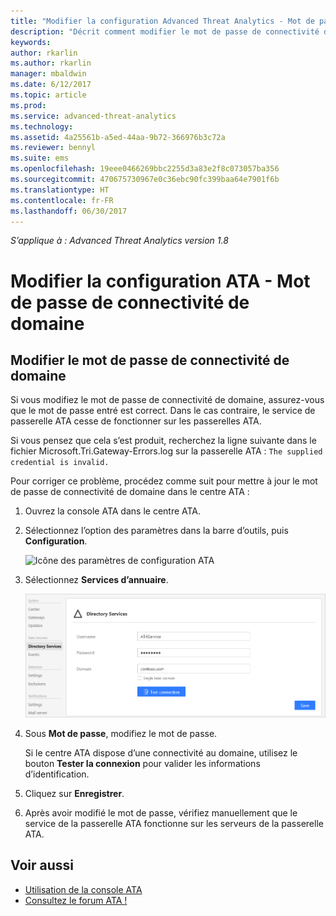 ```yaml
---
title: "Modifier la configuration Advanced Threat Analytics - Mot de passe de connectivité de domaine | Microsoft Docs"
description: "Décrit comment modifier le mot de passe de connectivité de domaine sur la passerelle ATA."
keywords: 
author: rkarlin
ms.author: rkarlin
manager: mbaldwin
ms.date: 6/12/2017
ms.topic: article
ms.prod: 
ms.service: advanced-threat-analytics
ms.technology: 
ms.assetid: 4a25561b-a5ed-44aa-9b72-366976b3c72a
ms.reviewer: bennyl
ms.suite: ems
ms.openlocfilehash: 19eee0466269bbc2255d3a83e2f8c073057ba356
ms.sourcegitcommit: 470675730967e0c36ebc90fc399baa64e7901f6b
ms.translationtype: HT
ms.contentlocale: fr-FR
ms.lasthandoff: 06/30/2017
---
```

*S’applique à : Advanced Threat Analytics version 1.8*



# Modifier la configuration ATA - Mot de passe de connectivité de domaine
<a id="change-ata-configuration---domain-connectivity-password" class="xliff"></a>



## Modifier le mot de passe de connectivité de domaine
<a id="change-the-domain-connectivity-password" class="xliff"></a>
Si vous modifiez le mot de passe de connectivité de domaine, assurez-vous que le mot de passe entré est correct. Dans le cas contraire, le service de passerelle ATA cesse de fonctionner sur les passerelles ATA.

Si vous pensez que cela s’est produit, recherchez la ligne suivante dans le fichier Microsoft.Tri.Gateway-Errors.log sur la passerelle ATA : `The supplied credential is invalid.`

Pour corriger ce problème, procédez comme suit pour mettre à jour le mot de passe de connectivité de domaine dans le centre ATA :

1.  Ouvrez la console ATA dans le centre ATA.

2.  Sélectionnez l’option des paramètres dans la barre d’outils, puis **Configuration**.

    ![Icône des paramètres de configuration ATA](media/ATA-config-icon.png)

3.  Sélectionnez **Services d’annuaire**.

    ![Image de modification du mot de passe de la passerelle ATA](media/ATA-GW-change-DC-password.png)

4.  Sous **Mot de passe**, modifiez le mot de passe.

    Si le centre ATA dispose d’une connectivité au domaine, utilisez le bouton **Tester la connexion** pour valider les informations d’identification.

5.  Cliquez sur **Enregistrer**.

6.  Après avoir modifié le mot de passe, vérifiez manuellement que le service de la passerelle ATA fonctionne sur les serveurs de la passerelle ATA.



## Voir aussi
<a id="see-also" class="xliff"></a>
- [Utilisation de la console ATA](working-with-ata-console.md)
- [Consultez le forum ATA !](https://social.technet.microsoft.com/Forums/security/home?forum=mata)
